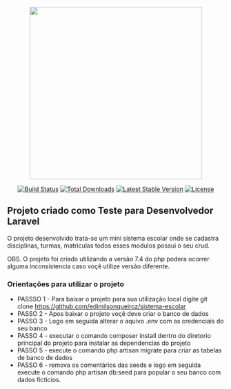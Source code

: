 <p align="center"><a href="https://laravel.com" target="_blank"><img src="https://raw.githubusercontent.com/laravel/art/master/logo-lockup/5%20SVG/2%20CMYK/1%20Full%20Color/laravel-logolockup-cmyk-red.svg" width="400"></a></p>

<p align="center">
<a href="https://travis-ci.org/laravel/framework"><img src="https://travis-ci.org/laravel/framework.svg" alt="Build Status"></a>
<a href="https://packagist.org/packages/laravel/framework"><img src="https://img.shields.io/packagist/dt/laravel/framework" alt="Total Downloads"></a>
<a href="https://packagist.org/packages/laravel/framework"><img src="https://img.shields.io/packagist/v/laravel/framework" alt="Latest Stable Version"></a>
<a href="https://packagist.org/packages/laravel/framework"><img src="https://img.shields.io/packagist/l/laravel/framework" alt="License"></a>
</p>

## Projeto criado como Teste para Desenvolvedor Laravel

   <p> O projeto desenvolvido trata-se um mini sistema escolar onde se cadastra disciplinas, turmas, matriculas todos esses modulos possui o seu crud.
   
   OBS. O projeto foi criado utilizando a versão 7.4 do php podera ocorrer alguma inconsistencia caso voçê utilize versão diferente.
   </p>

### Orientações para utilizar o projeto

 - PASSSO 1 - Para baixar o projeto para sua utilização local 
digite git clone https://github.com/edimilsonqueiroz/sistema-escolar
- PASSO 2 - Apos baixar o projeto voçê deve criar o banco de dados
- PASSO 3 - Logo em seguida alterar o aquivo .env com as credenciais do seu banco
- PASSO 4 - executar o comando composer install dentro do diretorio principal do projeto para instalar as dependencias do projeto
- PASSO 5 - execute o comando php artisan migrate para criar as tabelas de banco de dados
- PASSO 6 - remova os comentários das seeds e logo em seguida execute o comando php artisan db:seed para popular o seu banco com dados ficticios.


